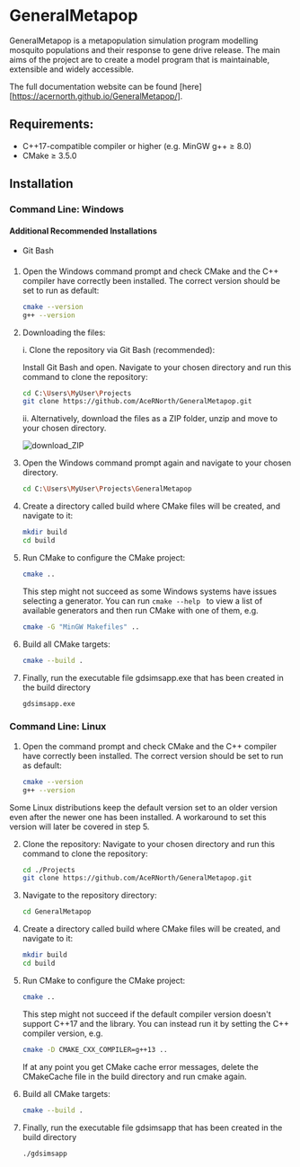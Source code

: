 # GeneralMetapop
GeneralMetapop is a metapopulation simulation program modelling mosquito populations and their response to gene drive release. The main aims of the project are to create a model program that is maintainable, extensible and widely accessible.

The full documentation website can be found [here][https://acernorth.github.io/GeneralMetapop/].

## Requirements:
- C++17-compatible compiler or higher (e.g. MinGW g++ $\geq$ 8.0)
- CMake $\geq$ 3.5.0

## Installation

### Command Line: Windows
#### Additional Recommended Installations
- Git Bash

#### 
1. Open the Windows command prompt and check CMake and the C++ compiler have correctly been installed. The correct version should be set to run as default:
   
   ```bash
   cmake --version
   g++ --version
   ```
   
2. Downloading the files:
   
   i. Clone the repository via Git Bash (recommended):
   
      Install Git Bash and open. Navigate to your chosen directory and run this command to clone the repository:
     ```bash
     cd C:\Users\MyUser\Projects
     git clone https://github.com/AceRNorth/GeneralMetapop.git
     ```
   ii. Alternatively, download the files as a ZIP folder, unzip and move to your chosen directory.
   
   ![download_ZIP](https://github.com/AceRNorth/GeneralMetapop/assets/129318133/f17b09cc-eeb0-4735-ba0c-613a07cb714b)


3. Open the Windows command prompt again and navigate to your chosen directory.

   ```bash
   cd C:\Users\MyUser\Projects\GeneralMetapop
   ```

4. Create a directory called build where CMake files will be created, and navigate to it:

   ```bash
   mkdir build
   cd build
   ```

5. Run CMake to configure the CMake project:

   ```bash
   cmake ..
   ```

   This step might not succeed as some Windows systems have issues selecting a generator.
   You can run  ```cmake --help ``` to view a list of available generators and then run CMake with one of them,
   e.g.
   ```bash
   cmake -G "MinGW Makefiles" ..
   ```

6. Build all CMake targets:
   
   ```bash
   cmake --build .
   ```

7. Finally, run the executable file gdsimsapp.exe that has been created in the build directory
   ```bash
   gdsimsapp.exe
   ```

### Command Line: Linux

1. Open the command prompt and check CMake and the C++ compiler have correctly been installed. The correct version should be set to run as default:
   
   ```bash
   cmake --version
   g++ --version
   ```
  Some Linux distributions keep the default version set to an older version even after the newer one has been installed. A workaround to set this version will later be covered in step 5.
   
2. Clone the repository:
   Navigate to your chosen directory and run this command to clone the repository:
   
     ```bash
     cd ./Projects
     git clone https://github.com/AceRNorth/GeneralMetapop.git
     ```
     
3. Navigate to the repository directory:

   ```bash
   cd GeneralMetapop
   ```

5. Create a directory called build where CMake files will be created, and navigate to it:

   ```bash
   mkdir build
   cd build
   ```

6. Run CMake to configure the CMake project:

   ```bash
   cmake ..
   ```

   This step might not succeed if the default compiler version doesn't support C++17 and the <filesystem> library. 
   You can instead run it by setting the C++ compiler version,
   e.g.
   ```bash
   cmake -D CMAKE_CXX_COMPILER=g++13 ..
   ```

   If at any point you get CMake cache error messages, delete the CMakeCache file in the build directory and run cmake again.

7. Build all CMake targets:
   
   ```bash
   cmake --build .
   ```

8. Finally, run the executable file gdsimsapp that has been created in the build directory
   ```bash
   ./gdsimsapp
   ```


